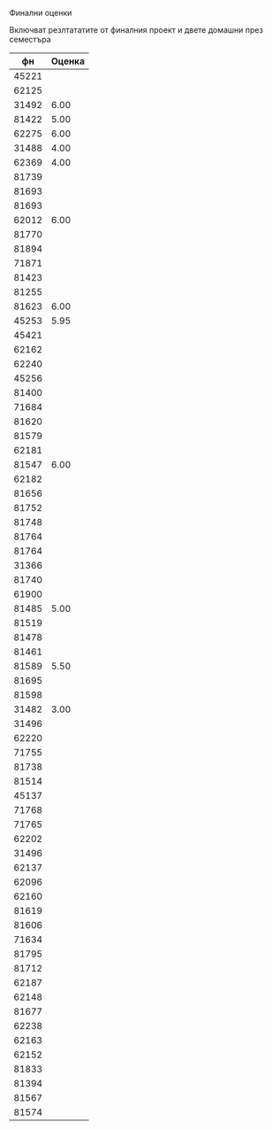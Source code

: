 Финални оценки 

Включват резлтататите от финалния проект и двете домашни през семестъра

|фн|Оценка|
|-----|--------------|
|45221||
|62125||
|31492|6.00|
|81422|5.00|
|62275|6.00|
|31488|4.00|
|62369|4.00|
|81739||
|81693||
|81693||
|62012|6.00|
|81770||
|81894||
|71871||
|81423||
|81255||
|81623|6.00|
|45253|5.95|
|45421||
|62162||
|62240||
|45256||
|81400||
|71684||
|81620||
|81579||
|62181||
|81547|6.00|
|62182||
|81656||
|81752||
|81748||
|81764||
|81764||
|31366||
|81740||
|61900||
|81485|5.00|
|81519||
|81478||
|81461||
|81589|5.50|
|81695||
|81598||
|31482|3.00|
|31496||
|62220||
|71755||
|81738||
|81514||
|45137||
|71768||
|71765||
|62202||
|31496||
|62137||
|62096||
|62160||
|81619||
|81606||
|71634||
|81795||
|81712||
|62187||
|62148||
|81677||
|62238||
|62163||
|62152||
|81833||
|81394||
|81567||
|81574||
